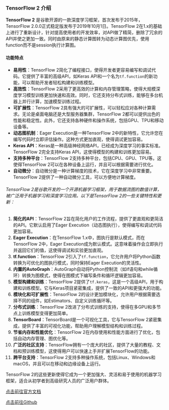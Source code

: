 ### TensorFlow 2 介绍

**TensorFlow 2** 是谷歌开源的一款深度学习框架，首次发布于2015年，TensorFlow 2.0.0正式稳定版发布于2019年10月1日。TensorFlow 2在1.x的基础上进行了重新设计，针对提高使用者的开发效率，对API做了精简，删除了冗余的API并使之更加一致。同时由原来的静态计算图转为动态计算图优先，使用function而不是session执行计算图。

#### 功能特点

- **易用性**：TensorFlow 2简化了编程接口，使得开发者更容易编写和调试代码。它提供了丰富的高级API，如Keras API和一个名为`tf.function`的新功能，可以帮助开发者轻松构建和训练模型。
- **高效性**：TensorFlow 2采用了更高效的计算和内存管理策略，使得大规模深度学习模型训练更加快速和高效。同时，它还支持分布式训练，能够在多台机器上并行计算，加速模型训练过程。
- **可扩展性**：TensorFlow 2具有强大的可扩展性，可以轻松应对各种计算需求。无论是桌面电脑还是大型服务器集群，TensorFlow 2都可以提供出色的性能和稳定性。此外，它还支持各种硬件和操作系统，包括GPU、TPU和移动设备等。
- **动态图机制**：Eager Execution是一种TensorFlow 2中的新特性，它允许您在编写代码时立即评估操作。这种方式更加直观，使得调试更加容易。
- **Keras API**：Keras是一种高级神经网络API，已经成为深度学习的事实标准。TensorFlow 2完全支持Keras API，这使得模型的构建和训练更加容易。
- **支持多种平台**：TensorFlow 2支持多种平台，包括CPU、GPU、TPU等。这使得TensorFlow 2可以在各种设备上运行，并且可以根据需要进行优化。
- **自动微分**：自动微分是一种计算梯度的技术，它在深度学习中非常重要。TensorFlow 2提供了一种自动微分工具，可以方便地计算梯度。

###### TensorFlow 2是谷歌开发的一个开源机器学习框架，用于数据流图的数值计算，被广泛用于机器学习和深度学习应用。以下是TensorFlow 2的一些关键特性和更新：

1. **简化的API**：TensorFlow 2旨在简化用户的工作流程，提供了更直观和更简洁的API。它默认启用了Eager Execution（动态图执行），使得编写和调试代码更加容易。
2. **Eager Execution**：在TensorFlow 1.x中，图执行是默认模式，而在TensorFlow 2中，Eager Execution成为默认模式。这意味着操作会立即执行并返回它们的值，这使得调试和实验更加直观。
3. **tf.function**：TensorFlow 2引入了`tf.function`，它允许用户将Python函数转换为可优化的图执行模式，同时保持Eager Execution的灵活性。
4. **内置的AutoGraph**：AutoGraph自动将Python控制流（如if语句和while循环）转换为图模式，使得在图模式下编写条件和循环逻辑更加容易。
5. **模型构建和训练**：TensorFlow 2提供了`tf.keras`，这是一个高级API，用于构建和训练模型。它与Keras项目紧密集成，提供了一致的API和更强大的功能。
6. **模块化和可扩展性**：TensorFlow 2的设计更加模块化，允许用户根据需要选择不同的组件，如Estimators、自定义训练循环等。
7. **分布式训练**：TensorFlow 2改进了分布式训练的支持，使得在多GPU和多节点上训练模型变得更加简单。
8. **TensorBoard**：TensorBoard是一个可视化工具，它与TensorFlow 2紧密集成，提供了丰富的可视化功能，帮助用户理解模型结构和训练过程。
9. **节省内存和性能优化**：TensorFlow 2在内存使用和性能方面进行了优化，包括自动内存管理、图优化等。
10. **广泛的社区支持**：TensorFlow拥有一个庞大的社区，提供了大量的教程、文档和预训练模型，这使得用户可以快速上手并扩展TensorFlow的功能。
11. **跨平台支持**：TensorFlow 2支持多种操作系统，包括Linux、Windows和macOS，并且可以在移动和边缘设备上运行。

TensorFlow 2的这些更新使得它成为一个更加强大、灵活和易于使用的机器学习框架，适合从初学者到高级研究人员的广泛用户群体。

[点击前往官方文档](https://tensorflow.google.cn/tutorials/quickstart/beginner?hl=zh-cn)

[点击前往Github](https://github.com/tensorflow/tensorflow)
